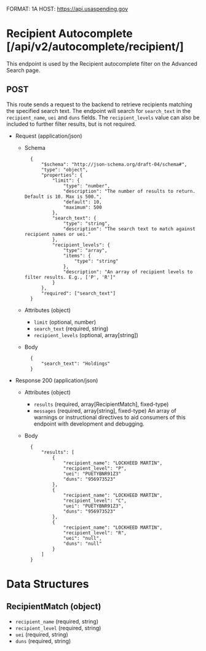 FORMAT: 1A
HOST: https://api.usaspending.gov

# Recipient Autocomplete [/api/v2/autocomplete/recipient/]

This endpoint is used by the Recipient autocomplete filter on the Advanced Search page.

## POST

This route sends a request to the backend to retrieve recipients matching the specified search text. The endpoint will search for `search_text` in the `recipient_name`, `uei` and `duns` fields. The `recipient_levels` value can also be included to further filter results, but is not required.

+ Request (application/json)
    + Schema

            {
                "$schema": "http://json-schema.org/draft-04/schema#",
                "type": "object",
                "properties": {
                    "limit": {
                        "type": "number",
                        "description": "The number of results to return. Default is 10. Max is 500.",
                        "default": 10,
                        "maximum": 500
                    },
                    "search_text": {
                        "type": "string",
                        "description": "The search text to match against recipient names or uei."
                    },
                    "recipient_levels": {
                        "type": "array",
                        "items": {
                            "type": "string"
                        },
                        "description": "An array of recipient levels to filter results. E.g., ['P', 'R']"
                    }
                },
                "required": ["search_text"]
            }

    + Attributes (object)
        + `limit` (optional, number)
        + `search_text` (required, string)
        + `recipient_levels` (optional, array[string])
    + Body

            {
                "search_text": "Holdings"
            }

+ Response 200 (application/json)
    + Attributes (object)
        + `results` (required, array[RecipientMatch], fixed-type)
        + `messages` (required, array[string], fixed-type)
        An array of warnings or instructional directives to aid consumers of this endpoint with development and debugging.
    + Body

            {
                "results": [
                    {
                        "recipient_name": "LOCKHEED MARTIN",
                        "recipient_level": "P",
                        "uei": "PUETYBNR91Z3"
                        "duns": "956973523"
                    },
                    {
                        "recipient_name": "LOCKHEED MARTIN",
                        "recipient_level": "C",
                        "uei": "PUETYBNR91Z3",
                        "duns": "956973523"
                    },
                    {
                        "recipient_name": "LOCKHEED MARTIN",
                        "recipient_level": "R",
                        "uei": "null",
                        "duns": "null"
                    }
                ]
            }

# Data Structures

## RecipientMatch (object)
+ `recipient_name` (required, string)
+ `recipient_level` (required, string)
+ `uei` (required, string)
+ `duns` (required, string)
